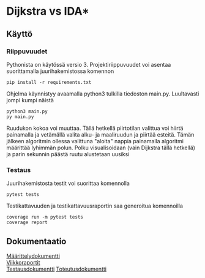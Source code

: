 # Dijkstra vs IDA*

## Käyttö

### Riippuvuudet

Pythonista on käytössä versio 3. Projektiriippuvuudet voi asentaa suorittamalla juurihakemistossa komennon

```
pip install -r requirements.txt
```

Ohjelma käynnistyy avaamalla python3 tulkilla tiedoston main.py. Luultavasti jompi kumpi näistä
```
python3 main.py
py main.py
``` 
Ruudukon kokoa voi muuttaa.
Tällä hetkellä piirtotilan valittua voi hiirtä painamalla ja vetämällä valita alku- ja maaliruudun ja piirtää esteitä.
Tämän jälkeen algoritmin ollessa valittuna "aloita" nappia painamalla algoritmi määrittää lyhimmän polun. Polku visualisoidaan
(vain Dijkstra tällä hetkellä) ja parin sekunnin päästä ruutu alustetaan uusiksi


### Testaus

Juurihakemistosta testit voi suorittaa komennolla 

```
pytest tests
```

Testikattavuuden ja testikattavuusraportin saa generoitua komennoilla

```
coverage run -m pytest tests
coverage report 
```


## Dokumentaatio
[Määrittelydokumentti](/dokumentaatio/määrittelydokumentti.md)\
[Viikkoraportit](/dokumentaatio/viikkoraportti1.md)\
[Testausdokumentti](/dokumentaatio/testausdokumentti.md)
[Toteutusdokumentti](/dokumentaatio/toteutusdokumentti.md)
